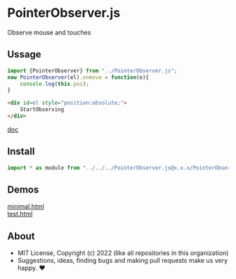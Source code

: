 # PointerObserver.js
Observe mouse and touches

## Ussage

```js
import {PointerObserver} from "../PointerObserver.js";
new PointerObserver(el).onmove = function(e){
    console.log(this.pos);
}
```

```html
<div id=el style="position:absolute;">
    StartObserving
</div>
```

[doc](https://doc.deno.land/../../../PointerObserver.js@x/PointerObserver.js)

## Install

```js
import * as module from "../../../PointerObserver.js@x.x.x/PointerObserver.min.js"
```

## Demos

[minimal.html](http://gcdn.li/u1ui/PointerObserver.js@main/tests/minimal.html)  
[test.html](http://gcdn.li/u1ui/PointerObserver.js@main/tests/test.html)  

## About

- MIT License, Copyright (c) 2022 <u1> (like all repositories in this organization) <br>
- Suggestions, ideas, finding bugs and making pull requests make us very happy. ♥

